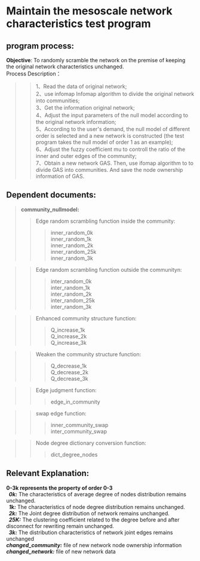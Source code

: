 # **Maintain the mesoscale network characteristics test program**  
## program process:  
**Objective**: To randomly scramble the network on the premise of keeping the original network characteristics unchanged.   
Process Description： 
>> 1、Read the data of original network;  
>> 2、use infomap Infomap algorithm to divide the original network into communities;      
>> 3、Get the information original network;   
>> 4、Adjust the input parameters of the null model according to the original network information;  
>> 5、According to the user's demand, the null model of different order is selected and a new network is constructed (the test program         takes the null model of order 1 as an example);    
>> 6、Adjust the fuzzy coefficient mu to  controll the ratio of the inner and outer edges of the community;  
>> 7、Obtain a new network GAS. Then, use ifomap algorithm to to divide GAS into communities. And save the node ownership information of GAS.   
## Dependent documents: 
>**community_nullmodel:**
>>Edge random scrambling function inside the community:  
>>>inner_random_0k  
>>>inner_random_1k  
>>>inner_random_2k  
>>>inner_random_25k  
>>>inner_random_3k  

>>Edge random scrambling function outside the communityn:  
>>>inter_random_0k  
>>>inter_random_1k  
>>>inter_random_2k  
>>>inter_random_25k  
>>>inter_random_3k  

>>Enhanced community structure function:  
>>>Q_increase_1k  
>>>Q_increase_2k  
>>>Q_increase_3k  

>>Weaken the community structure function:  
>>>Q_decrease_1k  
>>>Q_decrease_2k  
>>>Q_decrease_3k  

>>Edge judgment function:  
>>>edge_in_community   

>>swap edge function:  
>>>inner_community_swap    
>>>inter_community_swap  

>>Node degree dictionary conversion function:  
>>>dict_degree_nodes  

## **Relevant Explanation:**  
**0-3k represents the property of order 0-3**  
&ensp;***0k:*** The  characteristics of average degree of nodes distribution remains unchanged.  
&ensp;***1k:*** The characteristics of node degree distribution remains unchanged.   
&ensp;***2k:*** The Joint degree distribution of network remains unchanged.    
&ensp;***25K:*** The clustering coefficient related to the degree before and after disconnect for rewriting remain unchanged.  
&ensp;***3k:*** The distribution characteristics of network joint edges remains unchanged  
***changed_community:*** file of new network node ownership information  
***changed_network:*** file of new network data  
